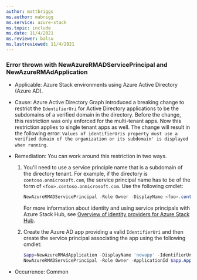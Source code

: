 ```yaml
---
author: mattbriggs
ms.author: mabrigg
ms.service: azure-stack
ms.topic: include
ms.date: 11/4/2021
ms.reviewer: balsu
ms.lastreviewed: 11/4/2021
---
```


### Error thrown with NewAzureRMADServicePrincipal and NewAzureRMAdApplication

- Applicable: Azure Stack environments using Azure Active Directory (Azure AD).
- Cause: Azure Active Directory Graph introduced a breaking change to restrict the `IdentifierUri` for Active Directory applications to be the subdomains of a verified domain in the directory. Before the change, this restriction was only enforced for the multi-tenant apps. Now this restriction applies to single tenant apps as well. The change will result in the following error: `Values of identifierUris property must use a verified domain of the organization or its subdomain' is displayed when running`. 
- Remediation: You can work around this restriction in two ways.
    1. You'll need to use a service principle name that is a subdomain of the directory tenant. For example, if the directory is `contoso.onmicrosoft.com`, the service principal name has to be of the form of `<foo>.contoso.onmicrosoft.com`. Use the following cmdlet:
        ```powershell  
        NewAzureRMADServicePrincipal -Role Owner -DisplayName <foo>.contoso.onmicrosoft.com
        ```
        For more information about identity and using service principals with Azure Stack Hub, see [Overview of identity providers for Azure Stack Hub](/azure-stack/operator/azure-stack-identity-overview).
    
    2. Create the Azure AD app providing a valid `IdentifierUri` and then create the service principal associating the app using the following cmdlet:
        ```powershell  
        $app=NewAzureRMAdApplication -DisplayName 'newapp' -IdentifierUris http://anything.contoso.onmicrosoft.com
        NewAzureRMADServicePrincipal -Role Owner -ApplicationId $app.ApplicationId
        ```

- Occurrence: Common